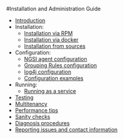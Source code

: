 #Installation and Administration Guide

* [Introduction](./introduction.md)
* Installation:
    * [Installation via RPM](./install_with_rpm.md)
    * [Installation via docker](./install_with_docker.md)
    * [Installation from sources](./install_from_sources.md)
* Configuration:
    * [NGSI agent configuration](./ngsi_agent_conf.md)
    * [Grouping Rules configuration](./grouping_rules_conf.md)
    * [log4j configuration](./log4j_conf.md)
    * [Configuration examples](./configuration_examples.md)
* Running:
    * [Running as a service](./running_as_service.md)
* [Testing](./testing.md)
* [Multitenancy](./multitenancy.md)
* [Performance tips](./performance_tips.md)
* [Sanity checks](./sanity_checks.md)
* [Diagnosis procedures](./diagnosis_procedures.md)
* [Reporting issues and contact information](./issues_and_contact.md)

